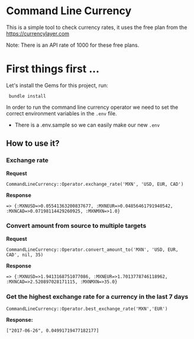 # Command Line Currency

This is a simple tool to check currency rates, it uses the free plan from the https://currencylayer.com

Note: There is an API rate of 1000 for these free plans.

# First things first ...


Let's install the Gems for this project, run:

```
 bundle install
```

In order to run the command line currency operator we need to set the correct
environment variables in the `.env` file.

- There is a .env.sample so we can easily make our new `.env`

## How to use it?

### Exchange rate

**Request**
```
CommandLineCurrency::Operator.exchange_rate('MXN', 'USD, EUR, CAD')
```

**Response**
```
=> {:MXNUSD=>0.05541363200837677, :MXNEUR=>0.04856461791940542, :MXNCAD=>0.07198114429260925, :MXNMXN=>1.0}
```

### Convert amount from source to multiple targets

**Request**
```
CommandLineCurrency::Operator.convert_amount_to('MXN', 'USD, EUR, CAD', nil, 35)
```

**Response**
```
=> {:MXNUSD=>1.9413168751077086, :MXNEUR=>1.7013778746118962, :MXNCAD=>2.520897028171115, :MXNMXN=>35.0}
```

### Get the highest exchange rate for a currency in the last 7 days
```
CommandLineCurrency::Operator.best_exchange_rate('MXN','EUR')
```
**Response:**
```
["2017-06-26", 0.04991719477182177]
```
